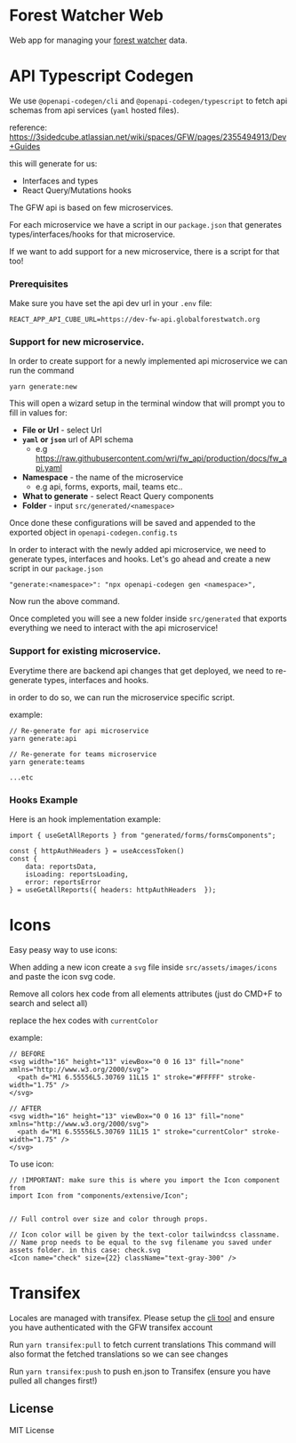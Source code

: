 # Forest Watcher Web

Web app for managing your [forest watcher](http://forestwatcher.globalforestwatch.org) data.

# API Typescript Codegen

We use `@openapi-codegen/cli` and `@openapi-codegen/typescript` to fetch api schemas from api services (`yaml` hosted files).

reference: https://3sidedcube.atlassian.net/wiki/spaces/GFW/pages/2355494913/Dev+Guides

this will generate for us:

- Interfaces and types
- React Query/Mutations hooks

The GFW api is based on few microservices.

For each microservice we have a script in our `package.json` that generates types/interfaces/hooks for that microservice.

If we want to add support for a new microservice, there is a script for that too!

### Prerequisites

Make sure you have set the api dev url in your `.env` file:

```
REACT_APP_API_CUBE_URL=https://dev-fw-api.globalforestwatch.org
```

### Support for new microservice.

In order to create support for a newly implemented api microservice we can run the command

```
yarn generate:new
```

This will open a wizard setup in the terminal window that will prompt you to fill in values for:

- **File or Url** - select Url
- **`yaml` or `json`** url of API schema
  - e.g https://raw.githubusercontent.com/wri/fw_api/production/docs/fw_api.yaml
- **Namespace** - the name of the microservice
  - e.g api, forms, exports, mail, teams etc..
- **What to generate** - select React Query components
- **Folder** - input `src/generated/<namespace>`

Once done these configurations will be saved and appended to the exported object in `openapi-codegen.config.ts`

In order to interact with the newly added api microservice, we need to generate types, interfaces and hooks.
Let's go ahead and create a new script in our `package.json`

```
"generate:<namespace>": "npx openapi-codegen gen <namespace>",
```

Now run the above command.

Once completed you will see a new folder inside `src/generated` that exports everything we need to interact with the api microservice!

### Support for existing microservice.

Everytime there are backend api changes that get deployed, we need to re-generate types, interfaces and hooks.

in order to do so, we can run the microservice specific script.

example:

```
// Re-generate for api microservice
yarn generate:api

// Re-generate for teams microservice
yarn generate:teams

...etc

```

### Hooks Example

Here is an hook implementation example:

```
import { useGetAllReports } from "generated/forms/formsComponents";

const { httpAuthHeaders } = useAccessToken()
const {
    data: reportsData,
    isLoading: reportsLoading,
    error: reportsError
} = useGetAllReports({ headers: httpAuthHeaders  });

```

# Icons

Easy peasy way to use icons:

When adding a new icon create a `svg` file inside `src/assets/images/icons` and paste the icon svg code.

Remove all colors hex code from all elements attributes (just do CMD+F to search and select all)

replace the hex codes with `currentColor`

example:

```
// BEFORE
<svg width="16" height="13" viewBox="0 0 16 13" fill="none" xmlns="http://www.w3.org/2000/svg">
  <path d="M1 6.55556L5.30769 11L15 1" stroke="#FFFFF" stroke-width="1.75" />
</svg>

// AFTER
<svg width="16" height="13" viewBox="0 0 16 13" fill="none" xmlns="http://www.w3.org/2000/svg">
  <path d="M1 6.55556L5.30769 11L15 1" stroke="currentColor" stroke-width="1.75" />
</svg>

```

To use icon:

```
// !IMPORTANT: make sure this is where you import the Icon component from
import Icon from "components/extensive/Icon";


// Full control over size and color through props.

// Icon color will be given by the text-color tailwindcss classname.
// Name prop needs to be equal to the svg filename you saved under assets folder. in this case: check.svg
<Icon name="check" size={22} className="text-gray-300" />

```

# Transifex

Locales are managed with transifex.
Please setup the [cli tool](https://github.com/transifex/cli) and ensure you have authenticated with the GFW transifex account

Run `yarn transifex:pull` to fetch current translations
This command will also format the fetched translations so we can see changes

Run `yarn transifex:push` to push en.json to Transifex (ensure you have pulled all changes first!)

## License

MIT License
